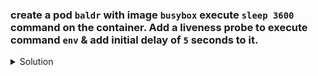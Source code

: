 ### create a pod `baldr` with image `busybox` execute `sleep 3600` command on the container. Add a liveness probe to execute command `env` & add initial delay of `5` seconds to it.

<details><summary>Solution</summary>
<p>

```bash
# generate pod yaml
k run baldr --image=busybox --dry-run=client -o yaml > pod.yaml

# update metadata of pod yaml
apiVersion: v1
kind: Pod
metadata:
  creationTimestamp: null
  labels:
    run: baldr
  name: baldr
spec:
  containers:
  - image: busybox
    name: baldr
    command: ["sh","-c","sleep 3600"]
    livenessProbe:
      exec:
        command:
          - env
      initialDelaySeconds: 5
    resources: {}
  dnsPolicy: ClusterFirst
  restartPolicy: Always
status: {}
```
</p>
</details>